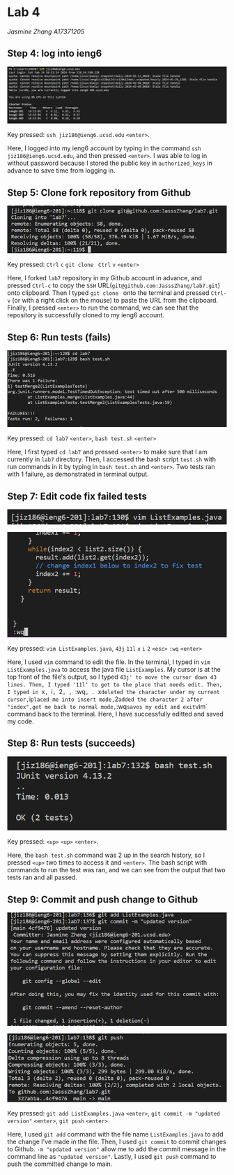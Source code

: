 # Lab 4
*Jasmine Zhang A17371205*

## Step 4: log into ieng6

![Image](L4S4.png)

Key pressed: `ssh jiz186@ieng6.ucsd.edu` `<enter>`.

Here, I logged into my ieng6 account by typing in the command `ssh jiz186@ieng6.ucsd.edu`, and then pressed `<enter>`. I was able to log in without password because I stored the public key in `authorized_keys` in advance to save time from logging in.

## Step 5: Clone fork repository from Github

![Image](L4S5.png)

Key pressed: `Ctrl` `c` `git clone ` `Ctrl` `v` `<enter>`

Here, I forked `lab7` repository in my Github account in advance, and pressed `Ctrl-c` to copy the `SSH` URL(`git@github.com:JasssZhang/lab7.git`) onto clipboard. Then I typed `git clone ` onto the terminal and pressed `Ctrl-v` (or with a right click on the mouse) to paste the URL from the clipboard. Finally, I pressed `<enter>` to run the command, we can see that the repository is successfully cloned to my ieng6 account.

## Step 6: Run tests (fails)

![Image](L4S6.png)

Key pressed: `cd lab7` `<enter>`, `bash test.sh` `<enter>`

Here, I first typed `cd lab7` and pressed `<enter>` to make sure that I am currently in `lab7` directory. Then, I accessed the bash script `test.sh` with run commands in it by typing in `bash test.sh` and `<enter>`. Two tests ran with 1 failure, as demonstrated in terminal output. 

## Step 7: Edit code fix failed tests

![Image](L4S7a.png)

![Image](L4S7b.png)

Key pressed: `vim ListExamples.java`, `43j` `11l` `x` `i` `2` `<esc>` `:wq` `<enter>`

Here, I used `vim` command to edit the file. In the terminal, I typed in `vim ListExamples.java` to access the java file `ListExamples`. My cursor is at the top front of the file's output, so I typed `43j' to move the cursor down 43 lines. Then, I typed '11l' to get to the place that needs edit. Then, I typed in `x`, `i`, `2`, `<esc>`, `:wq`, `<enter>`. `x` deleted the character under my current cursor, `i` placed me into insert mode, `2` added the character 2 after "index", `<esc>` get me back to normal mode, `:wq` saves my edit and exit `vim` command back to the terminal. Here, I have successfully editted and saved my code.

## Step 8: Run tests (succeeds)

![Image](L4S8.png)

Key pressed: `<up>` `<up>` `<enter>`.

Here, the `bash test.sh` command was 2 up in the search history, so I pressed `<up>` two times to access it and `<enter>`. The bash script with commands to run the test was ran, and we can see from the output that two tests ran and all passed.


## Step 9: Commit and push change to Github

![Image](L4S9a.png)

![Image](L4S9b.png)

Key pressed: `git add ListExamples.java` `<enter>`, `git commit -m "updated version"` `<enter>`, `git push` `<enter>`

Here, I used `git add` command with the file name `ListExamples.java` to add the change I've made in the file. Then, I used `git commit` to commit changes to Github. `-m "updated version"` allow me to add the commit message in the command line as `"updated version"`. Lastly, I used `git push` command to push the committed change to main. 
